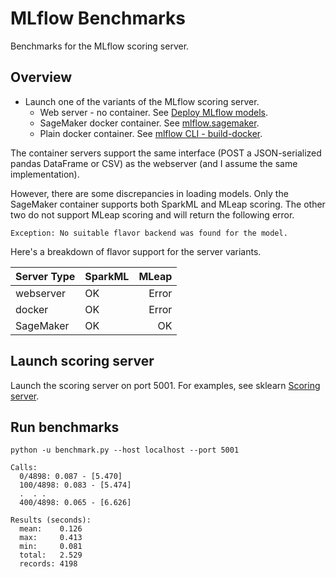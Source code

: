 # MLflow Benchmarks

Benchmarks for the MLflow scoring server.

## Overview
* Launch one of the variants of the MLflow scoring server. 
  * Web server - no container. See [Deploy MLflow models](https://www.mlflow.org/docs/latest/models.html#deploy-mlflow-models).
  * SageMaker docker container. See [mlflow.sagemaker](https://mlflow.org/docs/latest/python_api/mlflow.sagemaker.html#mlflow-sagemaker).
  * Plain docker container. See [mlflow CLI - build-docker](https://mlflow.org/docs/latest/cli.html#mlflow-models-build-docker).

The container servers support the same interface (POST a JSON-serialized pandas DataFrame or CSV) as the webserver (and I assume the same implementation).

However, there are some discrepancies in loading models.
Only the SageMaker container supports both SparkML and MLeap scoring. The other two do not support MLeap scoring and will return the following error.
```
Exception: No suitable flavor backend was found for the model.
```

Here's a breakdown of flavor support for the server variants.

| Server Type  | SparkML | MLeap  |
| ------------- |:------------- | -----:|
| webserver     | OK | Error |
| docker        | OK | Error |
| SageMaker     | OK | OK |


## Launch scoring server

Launch the scoring server on port 5001.
For examples, see sklearn [Scoring server](../sklearn/README.md#1-scoring-server).

## Run benchmarks
```
python -u benchmark.py --host localhost --port 5001
```
```
Calls:
  0/4898: 0.087 - [5.470]
  100/4898: 0.083 - [5.474]
  .  . .
  400/4898: 0.065 - [6.626]

Results (seconds):
  mean:    0.126
  max:     0.413
  min:     0.081
  total:   2.529
  records: 4198
```

